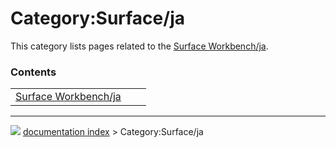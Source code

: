 # Category:Surface/ja
This category lists pages related to the [Surface Workbench/ja](Surface_Workbench/ja.md).

### Contents

|     |     |     |
| --- | --- | --- |
| [Surface Workbench/ja](Surface_Workbench/ja.md) |



---
![](images/Right_arrow.png) [documentation index](../README.md) > Category:Surface/ja
